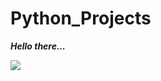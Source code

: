 # Python_Projects

***Hello there...***








![](https://aftab700.pythonanywhere.com/api/github/Python_Project)
